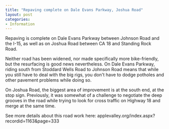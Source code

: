 ```yaml
---
title: "Repaving complete on Dale Evans Parkway, Joshua Road"
layout: post
categories:
- Information
---
```


Repaving is complete on Dale Evans Parkway between Johnson Road and the I-15, as well as on Joshua Road between CA 18 and Standing Rock Road.

Neither road has been widened, nor made specifically more bike-friendly, but the resurfacing is good news nevertheless. On Dale Evans Parkway, riding south from Stoddard Wells Road to Johnson Road means that while you still have to deal with the big rigs, you don't have to dodge potholes and other pavement problems while doing so.

On Joshua Road, the biggest area of improvement is at the south end, at the stop sign. Previously, it was somewhat of a challenge to negotiate the deep grooves in the road while trying to look for cross traffic on Highway 18 and merge at the same time.

See more details about this road work here: applevalley.org/index.aspx?recordid=1163&amp;page=333